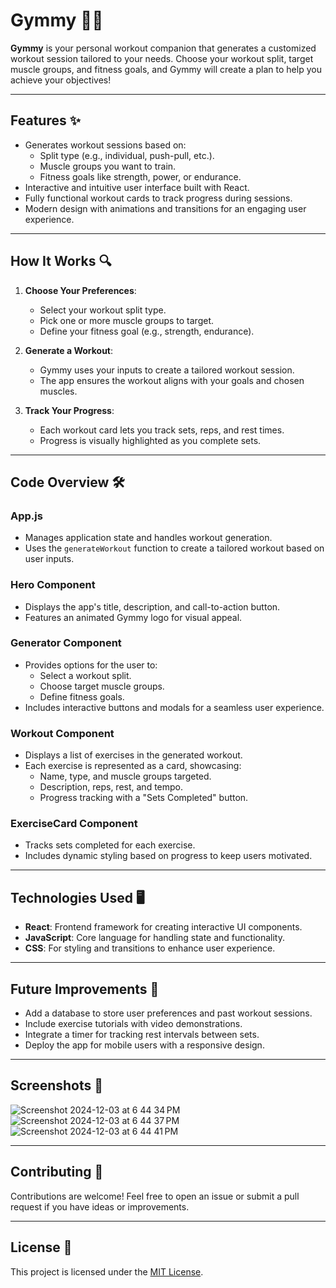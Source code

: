 # **Gymmy 💪🫱**

**Gymmy** is your personal workout companion that generates a customized workout session tailored to your needs. Choose your workout split, target muscle groups, and fitness goals, and Gymmy will create a plan to help you achieve your objectives!

---

## **Features ✨**

- Generates workout sessions based on:
  - Split type (e.g., individual, push-pull, etc.).
  - Muscle groups you want to train.
  - Fitness goals like strength, power, or endurance.
- Interactive and intuitive user interface built with React.
- Fully functional workout cards to track progress during sessions.
- Modern design with animations and transitions for an engaging user experience.

---

## **How It Works 🔍**

1. **Choose Your Preferences**:
   - Select your workout split type.
   - Pick one or more muscle groups to target.
   - Define your fitness goal (e.g., strength, endurance).

2. **Generate a Workout**:
   - Gymmy uses your inputs to create a tailored workout session.
   - The app ensures the workout aligns with your goals and chosen muscles.

3. **Track Your Progress**:
   - Each workout card lets you track sets, reps, and rest times.
   - Progress is visually highlighted as you complete sets.

---

## **Code Overview 🛠️**

### **App.js**
- Manages application state and handles workout generation.
- Uses the `generateWorkout` function to create a tailored workout based on user inputs.

### **Hero Component**
- Displays the app's title, description, and call-to-action button.
- Features an animated Gymmy logo for visual appeal.

### **Generator Component**
- Provides options for the user to:
  - Select a workout split.
  - Choose target muscle groups.
  - Define fitness goals.
- Includes interactive buttons and modals for a seamless user experience.

### **Workout Component**
- Displays a list of exercises in the generated workout.
- Each exercise is represented as a card, showcasing:
  - Name, type, and muscle groups targeted.
  - Description, reps, rest, and tempo.
  - Progress tracking with a "Sets Completed" button.

### **ExerciseCard Component**
- Tracks sets completed for each exercise.
- Includes dynamic styling based on progress to keep users motivated.

---

## **Technologies Used 🖥️**

- **React**: Frontend framework for creating interactive UI components.
- **JavaScript**: Core language for handling state and functionality.
- **CSS**: For styling and transitions to enhance user experience.

---

## **Future Improvements 🌟**

- Add a database to store user preferences and past workout sessions.
- Include exercise tutorials with video demonstrations.
- Integrate a timer for tracking rest intervals between sets.
- Deploy the app for mobile users with a responsive design.

---

## **Screenshots 📸**
![Screenshot 2024-12-03 at 6 44 34 PM](https://github.com/user-attachments/assets/f399a7e6-443b-4d32-aac2-d8a8411f4735)
![Screenshot 2024-12-03 at 6 44 37 PM](https://github.com/user-attachments/assets/ed9b80ce-dc10-450a-832a-f97ab4fbc2f1)
![Screenshot 2024-12-03 at 6 44 41 PM](https://github.com/user-attachments/assets/fde4e28e-861d-4383-b77c-9c256b0e3f23)

---

## **Contributing 🤝**

Contributions are welcome! Feel free to open an issue or submit a pull request if you have ideas or improvements.

---

## **License 📜**

This project is licensed under the [MIT License](LICENSE).
